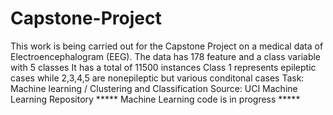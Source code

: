 # Capstone-Project
This work is being carried out for the Capstone Project on a medical data of Electroencephalogram (EEG). 
The data has 178 feature and a class variable with 5 classes 
It has a total of 11500 instances
Class 1 represents epileptic cases while 2,3,4,5 are nonepileptic but various conditonal cases
Task: Machine learning / Clustering and Classification 
Source: UCI Machine Learning Repository
***** Machine Learning code is in progress *****
